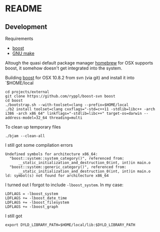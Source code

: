 # README #

## Development ##

Requirements

- [boost](http://www.boost.org/)
- [GNU make](http://www.gnu.org/software/make/)

Altough the quasi default package manager [homebrew](http://mxcl.github.com/homebrew/) for OSX supports boost, it somehow doesn't get integrated into the system.

Building [boost](http://www.boost.org/) for OSX 10.8.2 from svn (via git) and install it into `$HOME/local

	cd projects/external
	git clone https://github.com/ryppl/boost-svn boost
	cd boost
	./bootstrap.sh --with-toolset=clang --prefix=$HOME/local
	./b2 install toolset=clang cxxflags="-std=c++11 -stdlib=libc++ -arch i386 -arch x86_64" linkflags="-stdlib=libc++" target-os=darwin --address-model=32_64 threading=multi

To clean up temporary files

	./bjam --clean-all
	
I still got some compilation errors

	Undefined symbols for architecture x86_64:
	  "boost::system::system_category()", referenced from:
	      __static_initialization_and_destruction_0(int, int)in main.o
	  "boost::system::generic_category()", referenced from:
	      __static_initialization_and_destruction_0(int, int)in main.o
	ld: symbol(s) not found for architecture x86_64

I turned out I forgot to include `-lboost_system`. In my case:

	LDFLAGS = -lboost_system
	LDFLAGS += -lboost_date_time
	LDFLAGS += -lboost_filesystem
	LDFLAGS += -lboost_graph

I still got

	export DYLD_LIBRARY_PATH=$HOME/local/lib:$DYLD_LIBRARY_PATH